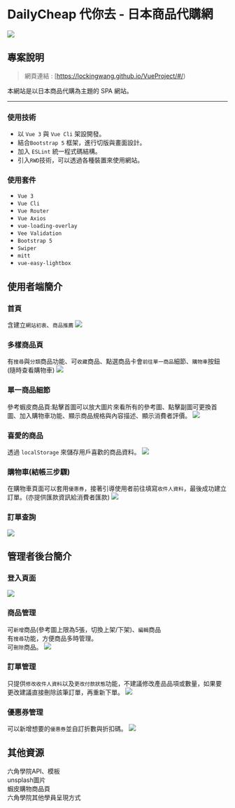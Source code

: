 # DailyCheap 代你去 - 日本商品代購網
![](https://github.com/LockingWang/VueProject/blob/master/readme-Images/%E5%B0%8E%E8%A6%BD%E9%A0%81%E9%9D%A2.jpg)

## 專案說明
 > 網頁連結 : [https://lockingwang.github.io/VueProject/#/)
 
本網站是以日本商品代購為主題的 SPA 網站。

---
### 使用技術
- 以 `Vue 3` 與 `Vue Cli` 架設開發。
- 結合`Bootstrap 5` 框架，進行切版與畫面設計。
- 加入 `ESLint` 統一程式碼結構。
- 引入`RWD`技術，可以透過各種裝置來使用網站。

### 使用套件
- `Vue 3`
- `Vue Cli`
- `Vue Router`
- `Vue Axios`
- `vue-loading-overlay`
- `Vee Validation`
- `Bootstrap 5`
- `Swiper`
- `mitt`
- `vue-easy-lightbox`



## 使用者端簡介

### 首頁
含建立`網站初衷`、`商品推薦`
![](https://github.com/LockingWang/VueProject/blob/master/readme-Images/%E5%AE%A2%E6%88%B6%E7%AB%AF-%E9%A6%96%E9%A0%81.jpg)

### 多樣商品頁
有`搜尋`與`分類`商品功能、可`收藏`商品、點選商品卡會`前往單一商品`細節、`購物車`按鈕(隨時查看購物車)
![](https://github.com/LockingWang/VueProject/blob/master/readme-Images/%E5%AE%A2%E6%88%B6%E7%AB%AF-%E5%A4%9A%E6%A8%A3%E5%95%86%E5%93%81.jpg)

### 單一商品細節
參考蝦皮商品頁:點擊首圖可以放大圖片來看所有的參考圖、點擊副圖可更換首圖、加入購物車功能、顯示商品規格與內容描述、顯示消費者評價。
![](https://github.com/LockingWang/VueProject/blob/master/readme-Images/%E5%AE%A2%E6%88%B6%E7%AB%AF-%E5%96%AE%E4%B8%80%E5%95%86%E5%93%81.jpg)

### 喜愛的商品
透過 `localStorage` 來儲存用戶喜歡的商品資料。
![](https://github.com/LockingWang/VueProject/blob/master/readme-Images/%E5%AE%A2%E6%88%B6%E7%AB%AF-%E6%94%B6%E8%97%8F.jpg)

### 購物車(結帳三步驟)
在購物車頁面可以套用`優惠券`，接著引導使用者前往填寫`收件人資料`，最後成功建立訂單。(亦提供匯款資訊給消費者匯款)
![](https://github.com/LockingWang/VueProject/blob/master/readme-Images/%E5%AE%A2%E6%88%B6%E7%AB%AF-%E8%B3%BC%E7%89%A9%E8%BB%8A.jpg)

### 訂單查詢
![](https://github.com/LockingWang/VueProject/blob/master/readme-Images/%E5%AE%A2%E6%88%B6%E7%AB%AF-%E8%A8%82%E5%96%AE%E6%9F%A5%E8%A9%A2.jpg)

## 管理者後台簡介

### 登入頁面
![](https://github.com/LockingWang/VueProject/blob/master/readme-Images/%E5%BE%8C%E5%8F%B0-%E7%99%BB%E5%85%A5.jpg)

### 商品管理
可`新增`商品(參考圖上限為5張，切換上架/下架)、`編輯`商品  
有`搜尋`功能，方便商品多時管理。  
可`刪除`商品。
![](https://github.com/LockingWang/VueProject/blob/master/readme-Images/%E5%BE%8C%E5%8F%B0-%E7%94%A2%E5%93%81%E7%AE%A1%E7%90%86.jpg)

### 訂單管理
只提供`修改收件人資料`以及`更改付款狀態`功能，不建議修改產品品項或數量，如果要更改建議直接刪除該筆訂單，再重新下單。
![](https://github.com/LockingWang/VueProject/blob/master/readme-Images/%E5%BE%8C%E5%8F%B0-%E8%A8%82%E5%96%AE%E7%AE%A1%E7%90%86.jpg)

### 優惠券管理
可以新增想要的`優惠券`並自訂折數與折扣碼。
![](https://github.com/LockingWang/VueProject/blob/master/readme-Images/%E5%BE%8C%E5%8F%B0-%E5%84%AA%E6%83%A0%E5%88%B8%E7%AE%A1%E7%90%86.jpg)


## 其他資源

六角學院API、模板  
unsplash圖片  
蝦皮購物商品頁  
六角學院其他學員呈現方式  
